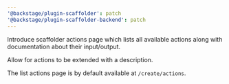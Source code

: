 ```yaml
---
'@backstage/plugin-scaffolder': patch
'@backstage/plugin-scaffolder-backend': patch
---
```


Introduce scaffolder actions page which lists all available actions along with documentation about their input/output.

Allow for actions to be extended with a description.

The list actions page is by default available at `/create/actions`.
